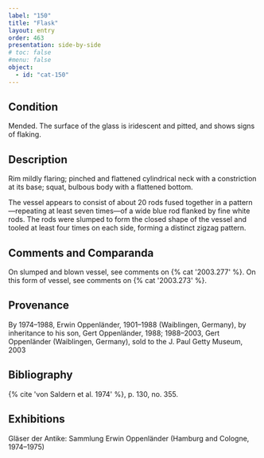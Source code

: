 ```yaml
---
label: "150"
title: "Flask"
layout: entry
order: 463
presentation: side-by-side
# toc: false
#menu: false 
object:
  - id: "cat-150"
---
```


## Condition

Mended. The surface of the glass is iridescent and pitted, and shows signs of flaking.

## Description

Rim mildly flaring; pinched and flattened cylindrical neck with a constriction at its base; squat, bulbous body with a flattened bottom.

The vessel appears to consist of about 20 rods fused together in a pattern—repeating at least seven times—of a wide blue rod flanked by fine white rods. The rods were slumped to form the closed shape of the vessel and tooled at least four times on each side, forming a distinct zigzag pattern.

## Comments and Comparanda

On slumped and blown vessel, see comments on {% cat '2003.277' %}. On this form of vessel, see comments on {% cat '2003.273' %}.

## Provenance

By 1974–1988, Erwin Oppenländer, 1901–1988 (Waiblingen, Germany), by inheritance to his son, Gert Oppenländer, 1988; 1988–2003, Gert Oppenländer (Waiblingen, Germany), sold to the J. Paul Getty Museum, 2003

## Bibliography

{% cite 'von Saldern et al. 1974' %}, p. 130, no. 355.

## Exhibitions

Gläser der Antike: Sammlung Erwin Oppenländer (Hamburg and Cologne, 1974–1975)
